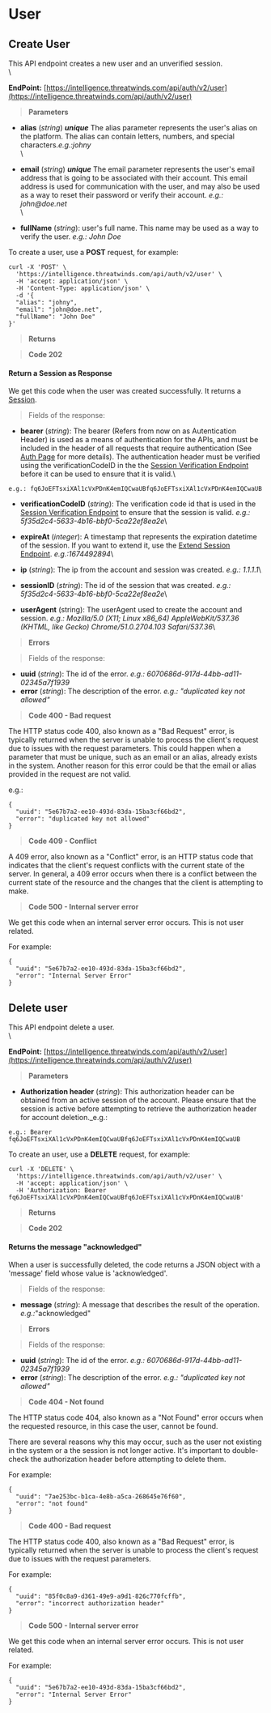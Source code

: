 # User

## Create User

This API endpoint creates a new user and an unverified session.\
\


**EndPoint:** [https://intelligence.threatwinds.com/api/auth/v2/user](https://intelligence.threatwinds.com/api/auth/v2/user)

> **Parameters**

* **alias** (_string_) _**unique**_ The alias parameter represents the user's alias on the platform. The alias can contain letters, numbers, and special characters._e.g.:johny_\
  \

* **email** (_string_) _**unique**_ The email parameter represents the user's email address that is going to be associated with their account. This email address is used for communication with the user, and may also be used as a way to reset their password or verify their account. _e.g.: john@doe.net_\
  \

* **fullName** (_string_): user's full name. This name may be used as a way to verify the user. _e.g.: John Doe_

To create a user, use a **POST** request, for example:

```
curl -X 'POST' \
  'https://intelligence.threatwinds.com/api/auth/v2/user' \
  -H 'accept: application/json' \
  -H 'Content-Type: application/json' \
  -d '{
  "alias": "johny",
  "email": "john@doe.net",
  "fullName": "John Doe"
}'
```

> **Returns**

> **Code 202**

#### Return a Session as Response

We get this code when the user was created successfully. It returns a [Session](session.md).

> Fields of the response:

* **bearer** (_string_): The bearer (Refers from now on as Autentication Header) is used as a means of authentication for the APIs, and must be included in the header of all requests that require authentication (See [Auth Page](../Auth/AUTENTICATIONAPI.md) for more details). The authentication header must be verified using the verificationCodeID in the the [Session Verification Endpoint](session.md) before it can be used to ensure that it is valid.\


```
e.g.: fq6JoEFTsxiXAl1cVxPDnK4emIQCwaUBfq6JoEFTsxiXAl1cVxPDnK4emIQCwaUB
```

* **verificationCodeID** (_string_): The verification code id that is used in the [Session Verification Endpoint](session.md) to ensure that the session is valid. _e.g.: 5f35d2c4-5633-4b16-bbf0-5ca22ef8ea2e_\

* **expireAt** (_integer_): A timestamp that represents the expiration datetime of the session. If you want to extend it, use the [Extend Session Endpoint](../Auth/AUTENTICATIONAPI.md). _e.g.:1674492894_\

* **ip** (_string_): The ip from the account and session was created. _e.g.: 1.1.1.1_\

* **sessionID** (_string_): The id of the session that was created. _e.g.: 5f35d2c4-5633-4b16-bbf0-5ca22ef8ea2e_\

* **userAgent** (string): The userAgent used to create the account and session. _e.g.: Mozilla/5.0 (X11; Linux x86\_64) AppleWebKit/537.36 (KHTML, like Gecko) Chrome/51.0.2704.103 Safari/537.36_\


> **Errors**

> Fields of the response:

* **uuid** (_string_): The id of the error. _e.g.: 6070686d-917d-44bb-ad11-02345a7f1939_
* **error** (_string_): The description of the error. _e.g.: "duplicated key not allowed"_

> **Code 400 - Bad request**

The HTTP status code 400, also known as a "Bad Request" error, is typically returned when the server is unable to process the client's request due to issues with the request parameters. This could happen when a parameter that must be unique, such as an email or an alias, already exists in the system. Another reason for this error could be that the email or alias provided in the request are not valid.

e.g.:

```
{
  "uuid": "5e67b7a2-ee10-493d-83da-15ba3cf66bd2",
  "error": "duplicated key not allowed"
}
```

> **Code 409 - Conflict**

A 409 error, also known as a "Conflict" error, is an HTTP status code that indicates that the client's request conflicts with the current state of the server. In general, a 409 error occurs when there is a conflict between the current state of the resource and the changes that the client is attempting to make.

> **Code 500 - Internal server error**

We get this code when an internal server error occurs. This is not user related.

For example:

```
{
  "uuid": "5e67b7a2-ee10-493d-83da-15ba3cf66bd2",
  "error": "Internal Server Error"
}
```

## Delete user

This API endpoint delete a user.\
\


**EndPoint:** [https://intelligence.threatwinds.com/api/auth/v2/user](https://intelligence.threatwinds.com/api/auth/v2/user)

> **Parameters**

* **Authorization header** (_string_): This authorization header can be obtained from an active session of the account. Please ensure that the session is active before attempting to retrieve the authorization header for account deletion.\_e.g.:

```
e.g.: Bearer fq6JoEFTsxiXAl1cVxPDnK4emIQCwaUBfq6JoEFTsxiXAl1cVxPDnK4emIQCwaUB
```

To create an user, use a **DELETE** request, for example:

```
curl -X 'DELETE' \
  'https://intelligence.threatwinds.com/api/auth/v2/user' \
  -H 'accept: application/json' \
  -H 'Authorization: Bearer fq6JoEFTsxiXAl1cVxPDnK4emIQCwaUBfq6JoEFTsxiXAl1cVxPDnK4emIQCwaUB'
```

> **Returns**

> **Code 202**

#### Returns the message "acknowledged"

When a user is successfully deleted, the code returns a JSON object with a 'message' field whose value is 'acknowledged'.

> Fields of the response:

* **message** (_string_): A message that describes the result of the operation. _e.g.:_"acknowledged"

> **Errors**

> Fields of the response:

* **uuid** (_string_): The id of the error. _e.g.: 6070686d-917d-44bb-ad11-02345a7f1939_
* **error** (_string_): The description of the error. _e.g.: "duplicated key not allowed"_

> **Code 404 - Not found**

The HTTP status code 404, also known as a "Not Found" error occurs when the requested resource, in this case the user, cannot be found.

There are several reasons why this may occur, such as the user not existing in the system or a the session is not longer active. It's important to double-check the authorization header before attempting to delete them.

For example:

```
{
  "uuid": "7ae253bc-b1ca-4e8b-a5ca-268645e76f60",
  "error": "not found"
}
```

> **Code 400 - Bad request**

The HTTP status code 400, also known as a "Bad Request" error, is typically returned when the server is unable to process the client's request due to issues with the request parameters.

For example:

```
{
  "uuid": "85f0c8a9-d361-49e9-a9d1-826c770fcffb",
  "error": "incorrect authorization header"
}
```

> **Code 500 - Internal server error**

We get this code when an internal server error occurs. This is not user related.

For example:

```
{
  "uuid": "5e67b7a2-ee10-493d-83da-15ba3cf66bd2",
  "error": "Internal Server Error"
}
```
